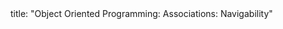 <frontmatter>
title: "Object Oriented Programming: Associations: Navigability"
</frontmatter>

<include src="index-body.md" boilerplate />
